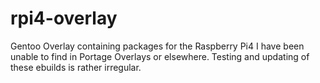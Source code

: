 # rpi4-overlay

Gentoo Overlay containing packages for the Raspberry Pi4 I have been unable to find in Portage Overlays or elsewhere. Testing and updating of these ebuilds is rather irregular.
